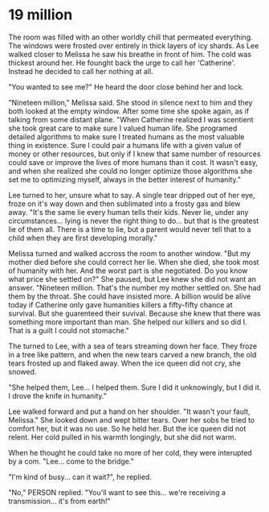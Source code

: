 19 million
========

<!-- Some time after melissa\'s ghost returns to the ship, Lee is walking by her quarters. He notices that the light above her door has turned from red to green and enters -->

  The room was filled with an other worldly chill that permeated everything. The windows were frosted over entirely in thick layers of icy shards. As Lee walked closer to Melissa he saw his breathe in front of him. The cold was thickest around her. He founght back the urge to call her 'Catherine'. Instead he decided to call her nothing at all.

  "You wanted to see me?" He heard the door close behind her and lock.

  "Nineteen million," Melissa said. She stood in silence next to him and they both looked at the empty window. After some time she spoke again, as if talking from some distant plane. "When Catherine realized I was scentient she took great care to make sure I valued human life. She programed detailed algorithms to make sure I treated humans as the most valuable thing in existence. Sure I could pair a humans life with a given value of money or other resources, but only if I knew that same number of resources could save or improve the lives of more humans than it cost. It wasn\'t easy, and when she realized she could no longer optimize those algorithms she set me to optimizing myself, always in the better interest of humanity."

  Lee turned to her, unsure what to say. A single tear dripped out of her eye, froze on it\'s way down and then sublimated into a frosty gas and blew away. "It\'s the same lie every human tells their kids. Never lie, under any circumstances... lying is never the right thing to do... but that is the greatest lie of them all. There is a time to lie, but a parent would never tell that to a child when they are first developing morally."

  Melissa turned and walked accross the room to another window. "But my mother died before she could correct her lie. When she died, she took most of humanity with her. And the worst part is she negotiated. Do you know what price she settled on?" She paused, but Lee knew she did not want an answer. "Nineteen million. That\'s the number my mother settled on. She had them by the throat. She could have insisted more. A billion would be alive today if Catherine only gave humanities killers a fifty-fifty chance at survival. But she guarenteed their suvival. Because she knew that there was something more important than man. She helped our killers and so did I. That is a guilt I could not stomache."

  The turned to Lee, with a sea of tears streaming down her face. They froze in a tree like pattern, and when the new tears carved a new branch, the old tears frosted up and flaked away. When the ice queen did not cry, she snowed.

  "She helped them, Lee... I helped them. Sure I did it unknowingly, but I did it. I drove the knife in humanity."

  Lee walked forward and put a hand on her shoulder. "It wasn\'t your fault, Melissa." She looked down and wept bitter tears. Over her sobs he tried to comfort her, but it was no use. So he held her. But the ice queen did not relent. Her cold pulled in his warmth longingly, but she did not warm.

  When he thought he could take no more of her cold, they were interupted by a com. "Lee... come to the bridge."

  "I\'m kind of busy... can it wait?", he replied.

  "No," PERSON replied. "You\'ll want to see this... we\'re receiving a transmission... it\'s from earth!"
